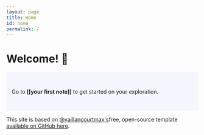 ```yaml
---
layout: page
title: Home
id: home
permalink: /
---
```


# Welcome! 🌱

<p style="padding: 3em 1em; background: #f5f7ff; border-radius: 4px;">
  Go to <span style="font-weight: bold">[[your first note]]</span> to get started on your exploration.
</p>

This site is based on [@vaillancourtmax's](https://twitter.com/vaillancourtmax)free, open-source template [available on GitHub here](https://github.com/maximevaillancourt/digital-garden-jekyll-template).

<style>
  .wrapper {
    max-width: 46em;
  }
</style>
